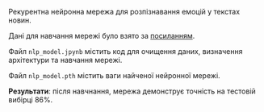 Рекурентна нейронна мережа для розпізнавання емоцій у текстах новин.

Дані для навчання мережі було взято за [посиланням](https://github.com/OlehDmytrenko/datasets).

Файл `nlp_model.jpynb` містить код для очищення даних, визначення архітектури та навчання мережі.

Файл `nlp_model.pth` містить ваги найченої нейронної мережі.

**Результати**: після навчнання, мережа демонструє точність на тестовій вибірці 86%.
